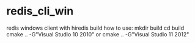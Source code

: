 # redis_cli_win
redis windows client
with hiredis build
how to use:
mkdir build
cd build
cmake .. -G"Visual Studio 10 2010" or cmake .. -G"Visual Studio 11 2012"
